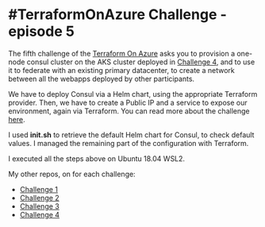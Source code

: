# #TerraformOnAzure Challenge - episode 5

The fifth challenge of the [Terraform On Azure](https://github.com/Terraform-On-Azure-Workshop/terraform-azure-hashiconf2020) asks you to provision a one-node consul cluster on the AKS cluster deployed in [Challenge 4](https://github.com/OmegaMadLab/TerraformOnAzure-Challenge4), and to use it to federate with an existing primary datacenter, to create a network between all the webapps deployed by other participants.

We have to deploy Consul via a Helm chart, using the appropriate Terraform provider. Then, we have to create a Public IP and a service to expose our environment, again via Terraform.
You can read more about the challenge [here](https://github.com/Terraform-On-Azure-Workshop/terraform-azure-hashiconf2020/blob/main/challenges/challenge5/Readme.md).

I used **init.sh** to retrieve the default Helm chart for Consul, to check default values.
I managed the remaining part of the configuration with Terraform.

I executed all the steps above on Ubuntu 18.04 WSL2.

My other repos, on for each challenge:
+ [Challenge 1](https://github.com/OmegaMadLab/TerraformOnAzure-Challenge1)
+ [Challenge 2](https://github.com/OmegaMadLab/TerraformOnAzure-Challenge2)
+ [Challenge 3](https://github.com/OmegaMadLab/TerraformOnAzure-Challenge3)
+ [Challenge 4](https://github.com/OmegaMadLab/TerraformOnAzure-Challenge4)